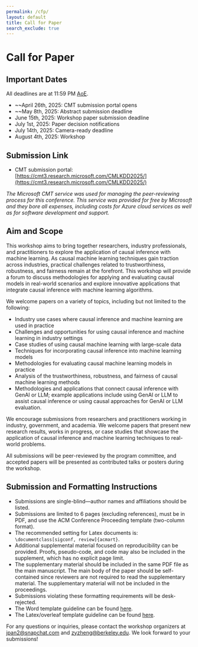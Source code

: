 ```yaml
---
permalink: /cfp/
layout: default
title: Call for Paper
search_exclude: true
---
```


# **Call for Paper**

## **Important Dates**

All deadlines are at 11:59 PM [AoE](https://www.timeanddate.com/time/zones/aoe).
* ~~April 26th, 2025: CMT submission portal opens
* ~~May 8th, 2025: Abstract submission deadline
* June 15th, 2025: Workshop paper submission deadline
* July 1st, 2025: Paper decision notifications
* July 14th, 2025: Camera-ready deadline
* August 4th, 2025: Workshop

## **Submission Link**

* CMT submission portal: [https://cmt3.research.microsoft.com/CMLKDD2025/](https://cmt3.research.microsoft.com/CMLKDD2025/)

*The Microsoft CMT service was used for managing the peer-reviewing process for this conference. This service was provided for free by Microsoft and they bore all expenses, including costs for Azure cloud services as well as for software development and support.*

## **Aim and Scope**

This workshop aims to bring together researchers, industry professionals, and practitioners to explore the application of causal inference with machine learning. As causal machine learning techniques gain traction across industries, practical challenges related to trustworthiness, robustness, and fairness remain at the forefront. This workshop will provide a forum to discuss methodologies for applying and evaluating causal models in real-world scenarios and explore innovative applications that integrate causal inference with machine learning algorithms.

We welcome papers on a variety of topics, including but not limited to the following:
* Industry use cases where causal inference and machine learning are used in practice
* Challenges and opportunities for using causal inference and machine learning in industry settings
* Case studies of using causal machine learning with large-scale data
* Techniques for incorporating causal inference into machine learning models
* Methodologies for evaluating causal machine learning models in practice
* Analysis of the trustworthiness, robustness, and fairness of causal machine learning methods
* Methodologies and applications that connect causal inference with GenAI or LLM; example applications include using GenAI or LLM to assist causal inference or using causal approaches for GenAI or LLM evaluation.

We encourage submissions from researchers and practitioners working in industry, government, and academia. We welcome
papers that present new research results, works in progress, or case studies that showcase the application of causal
inference and machine learning techniques to real-world problems.

All submissions will be peer-reviewed by the program committee, and accepted papers will be presented as contributed
talks or posters during the workshop.

## **Submission and Formatting Instructions**

* Submissions are single-blind—author names and affiliations should be listed.
* Submissions are limited to 6 pages (excluding references), must be in PDF, and use the ACM Conference Proceeding
template (two-column format).
* The recommended setting for Latex documents is:
`\documentclass[sigconf, review]{acmart}`.
* Additional supplemental material focused on reproducibility can be provided. Proofs, pseudo-code, and code may also be
included in the supplement, which has no explicit page limit.
* The supplementary material should be included in the same PDF file as the main manuscript. The main body of the paper
should be self-contained since reviewers are not required to read the supplementary material. The supplementary material
will not be included in the proceedings.
* Submissions violating these formatting requirements will be desk-rejected.
* The Word template guideline can be found [here](https://www.acm.org/publications/proceedings-template).
* The Latex/overleaf template guideline can be found
[here](https://www.overleaf.com/latex/templates/association-for-computing-machinery-acm-sig-proceedings-template/bmvfhcdnxfty).

For any questions or inquiries, please contact the workshop organizers at [jpan2@snapchat.com](mailto:jpan2@snapchat.com) and
[zyzheng@berkeley.edu](mailto:zyzheng@berkeley.edu). We
look forward to your submissions!

